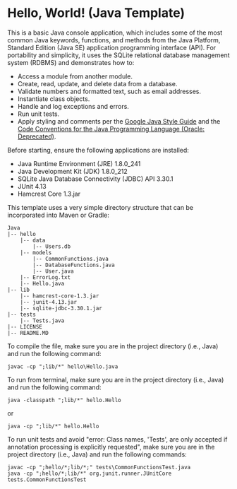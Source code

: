# Hello, World! (Java Template)

This is a basic Java console application, which includes some of the most common Java keywords, functions, and methods from the Java Platform, Standard Edition (Java SE) application programming interface (API). For portability and simplicity, it uses the SQLite relational database management system (RDBMS) and demonstrates how to:

- Access a module from another module.
- Create, read, update, and delete data from a database.
- Validate numbers and formatted text, such as email addresses.
- Instantiate class objects.
- Handle and log exceptions and errors.
- Run unit tests.
- Apply styling and comments per the [Google Java Style Guide](https://google.github.io/styleguide/javaguide.html) and the [Code Conventions for the Java Programming Language (Oracle: Deprecated)](https://www.oracle.com/technetwork/java/javase/documentation/codeconvtoc-136057.html).

Before starting, ensure the following applications are installed:

- Java Runtime Environment (JRE) 1.8.0_241
- Java Development Kit (JDK) 1.8.0_212
- SQLite Java Database Connectivity (JDBC) API 3.30.1
- JUnit 4.13
- Hamcrest Core 1.3.jar

This template uses a very simple directory structure that can be incorporated into Maven or Gradle:

    Java
    |-- hello
        |-- data
            |-- Users.db
        |-- models
            |-- CommonFunctions.java
            |-- DatabaseFunctions.java
            |-- User.java
        |-- ErrorLog.txt
        |-- Hello.java
    |-- lib
        |-- hamcrest-core-1.3.jar
        |-- junit-4.13.jar
        |-- sqlite-jdbc-3.30.1.jar
    |-- tests
        |-- Tests.java
    |-- LICENSE
    |-- README.MD

To compile the file, make sure you are in the project directory (i.e., Java) and run the following command:

    javac -cp ";lib/*" hello\Hello.java

To run from terminal, make sure you are in the project directory (i.e., Java) and run the following command:

    java -classpath ";lib/*" hello.Hello

or

    java -cp ";lib/*" hello.Hello

To run unit tests and avoid "error: Class names, 'Tests', are only accepted if annotation processing is explicitly requested", make sure you are in the project directory (i.e., Java) and run the following commands:

    javac -cp ";hello/*;lib/*;" tests\CommonFunctionsTest.java
    java -cp ";hello/*;lib/*" org.junit.runner.JUnitCore tests.CommonFunctionsTest
